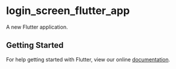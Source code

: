 # login_screen_flutter_app

A new Flutter application.

## Getting Started

For help getting started with Flutter, view our online
[documentation](https://flutter.io/).
